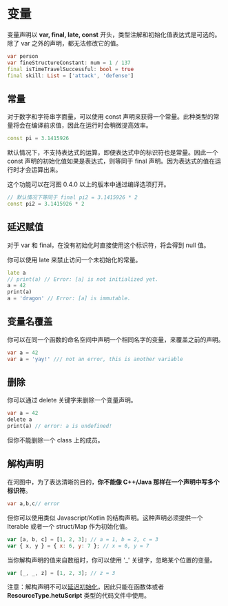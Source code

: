 # 变量

变量声明以 **var, final, late, const** 开头，类型注解和初始化值表达式是可选的。除了 var 之外的声明，都无法修改它的值。

```dart
var person
var fineStructureConstant: num = 1 / 137
final isTimeTravelSuccessful: bool = true
final skill: List = ['attack', 'defense']
```

## 常量

对于数字和字符串字面量，可以使用 const 声明来获得一个常量。此种类型的常量将会在编译前求值，因此在运行时会稍微提高效率。

```dart
const pi = 3.1415926
```

默认情况下，不支持表达式的运算，即便表达式中的标识符也是常量。因此一个 const 声明的初始化值如果是表达式，则等同于 final 声明。因为表达式的值在运行时才会运算出来。

这个功能可以在河图 0.4.0 以上的版本中通过编译选项打开。

```dart
// 默认情况下等同于 final pi2 = 3.1415926 * 2
const pi2 = 3.1415926 * 2
```

## 延迟赋值

对于 var 和 final，在没有初始化时直接使用这个标识符，将会得到 null 值。

你可以使用 late 来禁止访问一个未初始化的常量。

```dart
late a
// print(a) // Error: [a] is not initialized yet.
a = 42
print(a)
a = 'dragon' // Error: [a] is immutable.
```

## 变量名覆盖

你可以在同一个函数的命名空间中声明一个相同名字的变量，来覆盖之前的声明。

```dart
var a = 42
var a = 'yay!' /// not an error, this is another variable
```

## 删除

你可以通过 delete 关键字来删除一个变量声明。

```dart
var a = 42
delete a
print(a) // error: a is undefined!
```

但你不能删除一个 class 上的成员。

## 解构声明

在河图中，为了表达清晰的目的，**你不能像 C++/Java 那样在一个声明中写多个标识符**。

```dart
var a,b,c// error
```

但你可以使用类似 Javascript/Kotlin 的结构声明。这种声明必须提供一个 Iterable 或者一个 struct/Map 作为初始化值。

```javascript
var [a, b, c] = [1, 2, 3]; // a = 1, b = 2, c = 3
var { x, y } = { x: 6, y: 7 }; // x = 6, y = 7
```

当你解构声明的值来自数组时，你可以使用 '\_' 关键字，忽略某个位置的变量。

```javascript
var [_, _, z] = [1, 2, 3]; // z = 3
```

注意：解构声明不可以[延迟初始化](../../guide/implementation_detail/readme.md#延迟初始化)，因此只能在函数体或者 **ResourceType.hetuScript** 类型的代码文件中使用。

